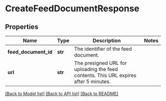 # CreateFeedDocumentResponse

## Properties
Name | Type | Description | Notes
------------ | ------------- | ------------- | -------------
**feed_document_id** | **str** | The identifier of the feed document. | 
**url** | **str** | The presigned URL for uploading the feed contents. This URL expires after 5 minutes. | 

[[Back to Model list]](../README.md#documentation-for-models) [[Back to API list]](../README.md#documentation-for-api-endpoints) [[Back to README]](../README.md)


